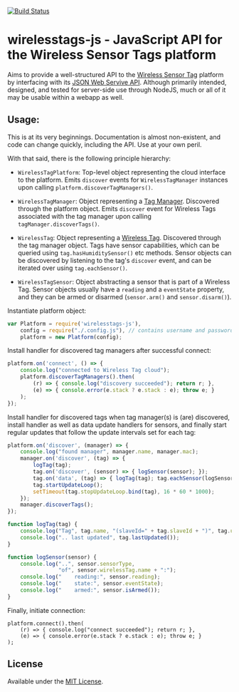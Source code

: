 [![Build Status](https://travis-ci.org/hlapp/wirelesstags-js.svg?branch=master)](https://travis-ci.org/hlapp/wirelesstags-js)

# wirelesstags-js - JavaScript API for the Wireless Sensor Tags platform

Aims to provide a well-structured API to the [Wireless Sensor Tag]
platform by interfacing with its [JSON Web Servive API]. Although
primarily intended, designed, and tested for server-side use through
NodeJS, much or all of it may be usable within a webapp as well.

## Usage:

This is at its very beginnings. Documentation is almost non-existent,
and code can change quickly, including the API. Use at your own peril.

With that said, there is the following principle hierarchy:

* `WirelessTagPlatform`: Top-level object representing the cloud
  interface to the platform. Emits `discover` events for
  `WirelessTagManager` instances upon calling `platform.discoverTagManagers()`.

* `WirelessTagManager`: Object representing a [Tag Manager].
   Discovered through the platform object. Emits `discover` event for
   Wireless Tags associated with the tag manager upon calling
   `tagManager.discoverTags()`.

* `WirelessTag`: Object representing a [Wireless Tag]. Discovered
  through the tag manager object. Tags have sensor capabilities, which
  can be queried using `tag.hasHumiditySensor()` etc methods. Sensor
  objects can be discovered by listening to the tag's `discover`
  event, and can be iterated over using `tag.eachSensor()`.

* `WirelessTagSensor`: Object abstracting a sensor that is part of a
  Wireless Tag. Sensor objects usually have a `reading` and a
  `eventState` property, and they can be armed or disarmed
  (`sensor.arm()` and `sensor.disarm()`).

Instantiate platform object:

```javascript
var Platform = require('wirelesstags-js'),
    config = require("./.config.js"), // contains username and password
    platform = new Platform(config);
```

Install handler for discovered tag managers after successful connect:

```javascript
platform.on('connect', () => {
    console.log("connected to Wireless Tag cloud");
    platform.discoverTagManagers().then(
        (r) => { console.log("discovery succeeded"); return r; },
        (e) => { console.error(e.stack ? e.stack : e); throw e; }
    );
});
```

Install handler for discovered tags when tag manager(s) is (are)
discovered, install handler as well as data update handlers for
sensors, and finally start regular updates that follow the update
intervals set for each tag:

```javascript
platform.on('discover', (manager) => {
    console.log("found manager", manager.name, manager.mac);
    manager.on('discover', (tag) => {
        logTag(tag);
        tag.on('discover', (sensor) => { logSensor(sensor); });
        tag.on('data', (tag) => { logTag(tag); tag.eachSensor(logSensor); });
        tag.startUpdateLoop();
        setTimeout(tag.stopUpdateLoop.bind(tag), 16 * 60 * 1000);
    });
    manager.discoverTags();
});

function logTag(tag) {
    console.log("Tag", tag.name, "(slaveId=" + tag.slaveId + ")", tag.uuid);
    console.log(".. last updated", tag.lastUpdated());
}

function logSensor(sensor) {
    console.log("..", sensor.sensorType,
                "of", sensor.wirelessTag.name + ":");
    console.log("    reading:", sensor.reading);
    console.log("    state:", sensor.eventState);
    console.log("    armed:", sensor.isArmed());
}
```

Finally, initiate connection:

```
platform.connect().then(
    (r) => { console.log("connect succeeded"); return r; },
    (e) => { console.error(e.stack ? e.stack : e); throw e; }
);
```
## License

Available under the [MIT License](LICENSE).

[Wireless Sensor Tag]: http://wirelesstag.net
[JSON Web Servive API]: http://mytaglist.com/media/mytaglist.com/apidoc.html
[Tag Manager]: http://wirelesstag.net/specs.html#manager
[Wireless Tag]: http://wirelesstag.net/specs.html#tag
